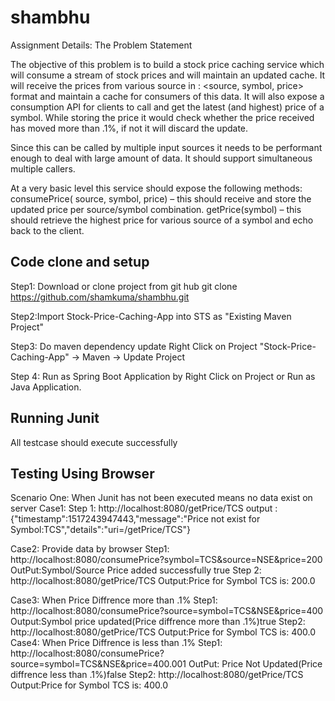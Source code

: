 # shambhu

Assignment Details:
The Problem Statement
 
The objective of this problem is to build a stock price caching service which will consume a stream of stock prices and will maintain an updated cache. It will receive the prices from various source in : <source, symbol, price> format and maintain a cache for consumers of this data. It will also expose a consumption API for clients to call and get the latest (and highest) price of a symbol. While storing the price it would check whether the price received has moved more than .1%, if not it will discard the update.
 
Since this can be called by multiple input sources it needs to be performant enough to deal with large amount of data. It should support simultaneous multiple callers.
 
At a very basic level this service should expose the following methods:
consumePrice( source, symbol, price) – this should receive and store the updated price per source/symbol combination.
getPrice(symbol) – this should retrieve the highest price for various source of a symbol and echo back to the client.

Code clone and setup
----------------------

Step1: Download or clone project from git hub
      git clone https://github.com/shamkuma/shambhu.git

Step2:Import Stock-Price-Caching-App into STS as "Existing Maven Project"

Step3: Do maven dependency update 
         Right Click on Project "Stock-Price-Caching-App" -> Maven -> Update Project

Step 4: Run as Spring Boot Application by Right Click on Project or Run as Java Application.

Running Junit
-------------	 

All testcase should execute successfully

Testing Using Browser
--------------------
Scenario One: When Junit has not been executed means no data exist on server
   Case1:
       Step 1: http://localhost:8080/getPrice/TCS
	          output : {"timestamp":1517243947443,"message":"Price not exist for Symbol:TCS","details":"uri=/getPrice/TCS"}


Case2: Provide data by browser 
     	Step1: http://localhost:8080/consumePrice?symbol=TCS&source=NSE&price=200
		        OutPut:Symbol/Source Price added successfully true
		Step 2: http://localhost:8080/getPrice/TCS
		       Output:Price for Symbol TCS is: 200.0
			   
Case3: When Price Diffrence more than .1%
         Step1:	http://localhost:8080/consumePrice?source=symbol=TCS&NSE&price=400
          Output:Symbol price updated(Price diffrence more than .1%)true
		  Step2: http://localhost:8080/getPrice/TCS
		  Output:Price for Symbol TCS is: 400.0
Case4: When Price Diffrence is less than .1%
       Step1: http://localhost:8080/consumePrice?source=symbol=TCS&NSE&price=400.001
		OutPut: Price Not Updated(Price diffrence less than .1%)false
		Step2: http://localhost:8080/getPrice/TCS
		  Output:Price for Symbol TCS is: 400.0
		
		  

